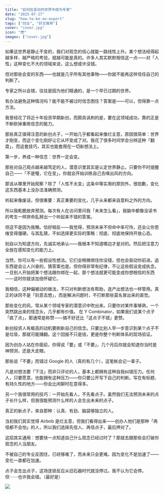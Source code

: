 ```yaml
---
title: "如何在变动的世界中成为专家"
date: "2025-07-27"
slug: "how-to-be-an-expert"
tags: ["创业", "好文推荐"]
cover: "cover.jpg"
icon: "😎"
images: ["cover.jpg"]
---
```

如果这世界是静止不变的，我们对观念的信心就能一路线性上升。某个想法经得起越多样、越严格的考验，就越可能是真的。许多人其实默默相信这一点——对「人性」这种变化不大的领域来说，这么想或许没错。



但对那些会变的东西——也就是几乎所有其他事物——你就不能再这样信任自己的判断了。



专家之所以会错，往往是因为他们精通的，是一个早已过期的世界。



有办法避免这种情况吗？能不能不被过时信念困住？答案是——可以，但得靠一点方法。



我曾经花了将近十年投资早期新创，而颇具讽刺的是，要在这领域成功，靠的正是不断砍掉重练信念的能力。



那些真正值得注意的新创点子，一开始几乎都看起来像烂主意，原因很简单：世界才刚变，而这个变化刚好让它从坏变成了对。我花了很多时间学会分辨这种「翻盘」，而这套技巧，其实也能套用在一切新想法上。



第一步，养成一种信念：世界一定会变。



那些对自己观点越来越笃定的人，潜意识里其实是认定世界静止。只要你不时提醒自己——「不是喔，它在变」，你就会开始训练自己去嗅出风的方向。



那该从哪里开始观察？除了「人性不太变」这条中等实用的原则外，很抱歉，变化这东西基本上没办法准确预测。



听起来像废话，但很重要：真正重要的变化，几乎从来都来自意料之外的方向。



所以我乾脆放弃预测。每次有人在访问里问我「未来怎么看」，我脑中都像没读书的考生一样拼命乱掰出一个听起来不错的答案。



但这不是因为我懒。恰好相反——我觉得，预测未来不但命中率可怜，还会让你思维变得僵硬。与其乱猜，不如选择更实际的策略：彻底、彻底地保持开放心态。



别自以为知道方向，先诚实地承认——我根本不知道哪边才是对的。然后把注意力全放在感知变化的能力上。



当然，你可以有一些假设性想法。它们会稍微绑住你没错，但也会驱动你前进。追东西是会让人兴奋的，猜答案也是。但你得非常有纪律，不让这些假设变成执念。
一旦别人开始把某个想法跟你绑在一起，那个想法就更可能变成你想相信的东西——这时你就该加倍怀疑它。



我相信，这种偏被动的做法，不只对判断想法有帮助，连产出想法也一样管用。真正的诀窍不是「刻意去想」，而是解决问题时，不打断那些莫名冒出来的直觉。



那些变化的风，常从某个领域专家的潜意识中吹出来。只要你对某件事够熟，一个突然跳出来的怪念头，几乎都有价值。
在 Y Combinator，如果我们说某个点子「疯了点」，那通常是称赞——搞不好还比「这点子不错」更赞。



新创投资人有极高的动机要刷新自己的信念。只要比别人早一步意识到某个点子不是垃圾，那就可能赚翻。这个回报不只是钱，更是你整个判断体系的现场验证。



因为创办人站在你面前，你得说「要」或「不要」，几个月后你就会知道你当时是神预测，还是大走眼。



那些说「不要」而错过 Google 的人（真的有几个），这笔帐会记一辈子。



凡是对想法要「下注」而非只评论的人，基本上都拥有这种自我纠错压力。任何人，只要愿意，也能拥有这种压力——你只要公开写下自己的判断。写在有标题、有持久性的地方——你会比闲聊时在意得多。



另一个我很常用的技巧：一开始先看人，不先看点子。虽然我们无法预测未来的点子长什么样，但我很能预测什么样的人会生出未来的点子。



真正的新点子，来自那种：认真、有劲、脑袋够独立的人。



当初我们其实觉得 Airbnb 是烂主意，但我们看得出来——创办人他们是那种「再怪都不会怕」的人，所以我们选择先信人、再信点子，最后押对了。



这招其实通用：想要快一点知道自己什么观念已经过时了？那就去跟那些会打破你观念的人当朋友。



不被自己的专业反困住，已经够难了，而未来只会更难。因为变化不是加速了——变化一直都在加速。



点子会生出点子，这场连锁反应从旧石器时代就没停过。我不认为它会停。
但⋯⋯也许我会错。（最好是）




![](https://prod-files-secure.s3.us-west-2.amazonaws.com/112d0858-5090-4d34-a606-b75eb8d65fd2/46476355-9cf3-4e99-9b7a-3531bc426380/1000202064.png?X-Amz-Algorithm=AWS4-HMAC-SHA256&X-Amz-Content-Sha256=UNSIGNED-PAYLOAD&X-Amz-Credential=ASIAZI2LB466XQUGLHXV%2F20250822%2Fus-west-2%2Fs3%2Faws4_request&X-Amz-Date=20250822T194251Z&X-Amz-Expires=3600&X-Amz-Security-Token=IQoJb3JpZ2luX2VjEMP%2F%2F%2F%2F%2F%2F%2F%2F%2F%2FwEaCXVzLXdlc3QtMiJHMEUCIEA2zBeZaQzAq9JBV96VuNEE98X6DFO7CF%2Bs0yHkMtx7AiEA7qxLzEGTE0IUv58xtr7r0f9rfQj098XuYopZ3r1JpUwq%2FwMIGxAAGgw2Mzc0MjMxODM4MDUiDJVmWm2L6%2FANiwKg%2FSrcAzetrQUO8N5MeDzIzAyOhBiJnIfSpUFTKxoa1Gi4gJBvSVR8SkSh7VTvVgbfCtoi3VtVKOyhxdCiLs1xV4X%2BQ8XXSvH%2FQrZ1zlNh0VPg8hcXv9zUbu0Wmpf9%2FYx7hlLdsOiH3zhhtGGC0PZXt2RFlhZkaoMOPt56F5TnF8EFA81ubwHq9z2nIadeprrH33lmdqHanWqlTm3rONtAeOnvcHr%2FUsIh6q8SJd4ISmwd1grLmK1e3aqY0bIyeU7MTL%2FPk6FIeZtDU6IMiMAsDa6KC9g18wG49u5D67K1N3Sed859g7gm3fie3Z84so92MZ0cnpBX%2BDzj4YiHrJKDmToFC6ATbYCFonCAwhZZwhzplAQQrGIPGk2xKB2ZP452d7iVZ5pvqIog7s5uwdIUsJySl3VI82JkWY6EQpziOdD5xEe0yznmIR2Nc%2FQ%2Ff6VarQRqwn%2BKYWd0y5fRiTfRDP7PcRsw%2BHAhWZXvei3jwd0wAvzuN5QWeMBaRAMF3whRo9SO%2B5Yes%2BCaeIe5R4ciRSV0R6GfEzQeI69OpIJY6LRVysdc%2FTjeDpjdVKJNUP1TkFhu3UH5rbzoyYgHQ0a%2BaRmfOae0RmtDJq0zYosxZCYG0618UG6yZ6I5s6QWrebkMNTposUGOqUBwBGcxMu95UjdqiSDAq47RK18uH5r2M8MLCT5mi5PAXea5l4c%2FveFXe%2FrQidB%2F0CiVHiU4xm2muc2%2B6m%2BGzD5wV6ST%2BcjbJYf9CmJo8hqL8hd9lYq3JND5%2BVomTIZd5hwA3pYVc1CiSnDAOXKi46N267j5TCWSqKIWKVSaDmRflotrOIdafV%2B3vANPMGQwykk0OnhLVEyPSspCmkaVWj62RUQNYRp&X-Amz-Signature=b96775c47363082f379745a07ecf714f7594b761ccced01be6667f0e53adbb54&X-Amz-SignedHeaders=host&x-amz-checksum-mode=ENABLED&x-id=GetObject)

